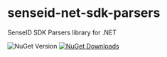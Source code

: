 # senseid-net-sdk-parsers
SenseID SDK Parsers library for .NET

![NuGet Version](https://img.shields.io/nuget/v/SenseID.Parsers)
[![NuGet Downloads](https://img.shields.io/nuget/dt/SenseID.Parsers.svg)](https://www.nuget.org/packages/SenseID.Parsers/)
